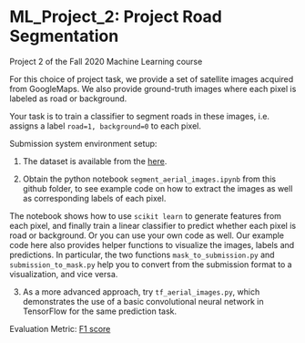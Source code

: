# ML_Project_2: Project Road Segmentation
Project 2 of the Fall 2020 Machine Learning course

For this choice of project task, we provide a set of satellite images acquired 
from GoogleMaps. We also provide ground-truth images where each pixel is labeled 
as road or background. 

Your task is to train a classifier to segment roads in these images, i.e. 
assigns a label `road=1, background=0` to each pixel.

Submission system environment setup:

1. The dataset is available from the 
[here](281e7599-7024-4d7e-a95d-e1af53d3e8c0_test_set_images.zip).

2. Obtain the python notebook `segment_aerial_images.ipynb` from this github 
folder, to see example code on how to extract the images as well as 
corresponding labels of each pixel.

The notebook shows how to use `scikit learn` to generate features from each 
pixel, and finally train a linear classifier to predict whether each pixel is 
road or background. Or you can use your own code as well. Our example code here 
also provides helper functions to visualize the images, labels and predictions. 
In particular, the two functions `mask_to_submission.py` and 
`submission_to_mask.py` help you to convert from the submission format to a 
visualization, and vice versa.

3. As a more advanced approach, try `tf_aerial_images.py`, which demonstrates 
the use of a basic convolutional neural network in TensorFlow for the same 
prediction task.

Evaluation Metric:
 [F1 score](https://en.wikipedia.org/wiki/F1_score)
